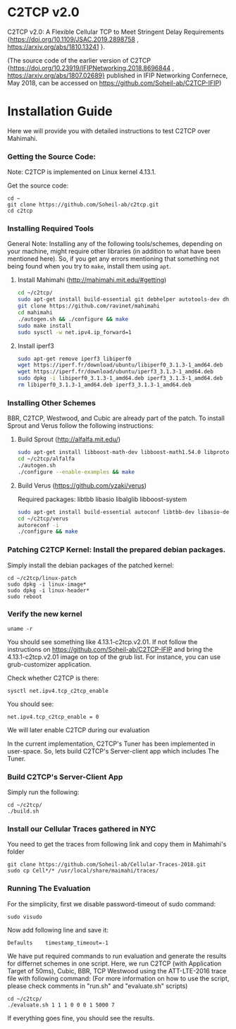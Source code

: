 # C2TCP v2.0

C2TCP v2.0: A Flexible Cellular TCP to Meet Stringent Delay Requirements {https://doi.org/10.1109/JSAC.2019.2898758 , https://arxiv.org/abs/1810.13241 }.

(The source code of the earlier version of C2TCP {https://doi.org/10.23919/IFIPNetworking.2018.8696844 , https://arxiv.org/abs/1807.02689} published in IFIP Networking Confernece, May 2018, can be accessed on <https://github.com/Soheil-ab/C2TCP-IFIP>)

Installation Guide
==================

Here we will provide you with detailed instructions to test C2TCP over Mahimahi.

### Getting the Source Code:

Note: C2TCP is implemented on Linux kernel 4.13.1. 

Get the source code:

	cd ~
    git clone https://github.com/Soheil-ab/c2tcp.git
	cd c2tcp

### Installing Required Tools

General Note: Installing any of the following tools/schemes, depending on your machine, might require other libraries (in addition to what have been mentioned here). So, if you get any errors mentioning that something not being found when you try to `make`, install them using `apt`.

1. Install Mahimahi (http://mahimahi.mit.edu/#getting)

	```sh  
	cd ~/c2tcp/
	sudo apt-get install build-essential git debhelper autotools-dev dh-autoreconf iptables protobuf-compiler libprotobuf-dev pkg-config libssl-dev dnsmasq-base ssl-cert libxcb-present-dev libcairo2-dev libpango1.0-dev iproute2 apache2-dev apache2-bin iptables dnsmasq-base gnuplot iproute2 apache2-api-20120211 libwww-perl
	git clone https://github.com/ravinet/mahimahi 
	cd mahimahi
	./autogen.sh && ./configure && make
	sudo make install
	sudo sysctl -w net.ipv4.ip_forward=1
	```

2. Install iperf3

	```sh
    sudo apt-get remove iperf3 libiperf0
    wget https://iperf.fr/download/ubuntu/libiperf0_3.1.3-1_amd64.deb
    wget https://iperf.fr/download/ubuntu/iperf3_3.1.3-1_amd64.deb
    sudo dpkg -i libiperf0_3.1.3-1_amd64.deb iperf3_3.1.3-1_amd64.deb
    rm libiperf0_3.1.3-1_amd64.deb iperf3_3.1.3-1_amd64.deb
	```

### Installing Other Schemes 

BBR, C2TCP, Westwood, and Cubic are already part of the patch. To install Sprout and Verus follow the following instructions: 

1. Build Sprout (http://alfalfa.mit.edu/)

	```sh  
	sudo apt-get install libboost-math-dev libboost-math1.54.0 libprotobuf8 libprotobuf-dev 
	cd ~/c2tcp/alfalfa
	./autogen.sh
	./configure --enable-examples && make	
	```

2. Build Verus (https://github.com/yzaki/verus)

	Required packages: libtbb libasio libalglib libboost-system

	```sh
	sudo apt-get install build-essential autoconf libtbb-dev libasio-dev libalglib-dev libboost-system-dev
	cd ~/c2tcp/verus
	autoreconf -i
	./configure && make
	```

### Patching C2TCP Kernel: Install the prepared debian packages.

Simply install the debian packages of the patched kernel:

    cd ~/c2tcp/linux-patch
    sudo dpkg -i linux-image*
    sudo dpkg -i linux-header*
    sudo reboot 
 
### Verify the new kernel

	uname -r

You should see something like 4.13.1-c2tcp.v2.01. If not follow the instructions on https://github.com/Soheil-ab/C2TCP-IFIP and bring the 4.13.1-c2tcp.v2.01 image on top of the grub list. For instance, you can use grub-customizer application.
	
Check whether C2TCP is there:
	

	sysctl net.ipv4.tcp_c2tcp_enable

	
You should see:
	
	net.ipv4.tcp_c2tcp_enable = 0
	
We will later enable C2TCP during our evaluation

In the current implementation, C2TCP's Tuner has been implemented in user-space. So, lets build C2TCP's Server-client app which includes The Tuner.  

### Build C2TCP's Server-Client App
Simply run the following:

    cd ~/c2tcp/
    ./build.sh

### Install our Cellular Traces gathered in NYC
You need to get the traces from following link and copy them in Mahimahi's folder

    git clone https://github.com/Soheil-ab/Cellular-Traces-2018.git    
    sudo cp Cell*/* /usr/local/share/maimahi/traces/

### Running The Evaluation

For the simplicity, first we disable password-timeout of sudo command:

	sudo visudo

Now add following line and save it:

	Defaults    timestamp_timeout=-1	
	
We have put required commands to run evaluation and generate the results for differnet schemes in one script.
Here, we run C2TCP (with Application Target of 50ms), Cubic, BBR, TCP Westwood using the ATT-LTE-2016 trace file with following command:
(For more information on how to use the script, please check comments in "run.sh" and "evaluate.sh" scripts)

	cd ~/c2tcp/
	./evaluate.sh 1 1 1 0 0 0 1 5000 7

If everything goes fine, you should see the results.
